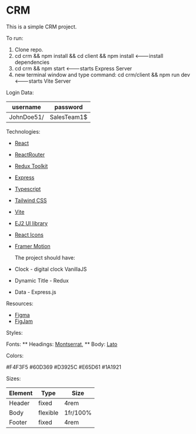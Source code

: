 # CRM

This is a simple CRM project.

To run:

1. Clone repo.
2. cd crm && npm install && cd client && npm install <---install dependencies
3. cd crm && npm start <---starts Express Server
4. new terminal window and type command: cd crm/client && npm run dev <---starts Vite Server

Login Data:

| username   | password    |
| ---------- | ----------- |
| JohnDoe51/ | SalesTeam1$ |

Technologies:

- [React](https://react.dev/)
- [ReactRouter](https://reactrouter.com/en/main)
- [Redux Toolkit](https://redux-toolkit.js.org/)
- [Express](https://expressjs.com/en/starter/installing.html)

- [Typescript](https://www.typescriptlang.org/)
- [Tailwind CSS](https://tailwindcss.com/)
- [Vite](https://vitejs.dev/)
- [EJ2 UI library](https://ej2.syncfusion.com/home/react.html#platform)
- [React Icons](https://react-icons.github.io/react-icons/)
- [Framer Motion](https://www.framer.com/motion/)

  The project should have:

- Clock - digital clock VanillaJS
- Dynamic Title - Redux
- Data - Express.js

Resources:

- [Figma](https://www.figma.com/file/VUOE6SdlOxugWH2sYAZFr1/CRM)
- [FigJam](https://www.figma.com/file/ylE0e1kV5JEFncD9v7QnGZ/CRM?type=whiteboard&t=P4IYDDOEesQXn8wb-6)

Styles:

Fonts:
** Headings: [Montserrat](https://fonts.google.com/specimen/Montserrat),
** Body: [Lato](https://fonts.google.com/specimen/Lato)

Colors:

#F4F3F5
#60D369
#D3925C
#E65D61
#1A1921

Sizes:

| Element | Type     | Size     |
| ------- | -------- | -------- |
| Header  | fixed    | 4rem     |
| Body    | flexible | 1fr/100% |
| Footer  | fixed    | 4rem     |
